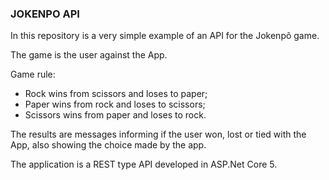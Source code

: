 ### JOKENPO API

In this repository is a very simple example of an API for the Jokenpô game.

The game is the user against the App.

Game rule:
* Rock wins from scissors and loses to paper;
* Paper wins from rock and loses to scissors;
* Scissors wins from paper and loses to rock.

The results are messages informing if the user won, lost or tied with the App, also showing the choice made by the app.

The application is a REST type API developed in ASP.Net Core 5.
